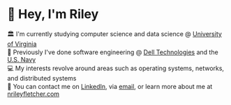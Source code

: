 <div align="left">
  <h1>👋 Hey, I'm Riley</h1>
  <p align="left" style="margin: 2px 0;">
    🏛️ I'm currently studying computer science and data science @ <a href="https://www.virginia.edu/">University of Virginia</a>
  </p>
  <p align="left" style="margin: 2px 0;">
    🏢 Previously I've done software engineering @ <a href="https://www.dell.com/">Dell Technologies</a> and the <a href="https://www.navsea.navy.mil/Home/Warfare-Centers/NSWC-Dahlgren/)">U.S. Navy</a>
  </p>
  <p align="left" style="margin: 2px 0;">
    💻 My interests revolve around areas such as operating systems, networks, and distributed systems
  </p>
  <p align="left" style="margin: 2px 0;">
    📱 You can contact me on <a href="https://www.linkedin.com/in/rileyfletcher">LinkedIn</a>, via <a href="mailto:nrileyfletcher@gmail.com">email</a>, or learn more about me at <a href="https://nrileyfletcher.com/">nrileyfletcher.com</a>
  </p>
</div>

<!---
nfletcher27/nfletcher27 is a ✨ special ✨ repository because its `README.md` (this file) appears on your GitHub profile.
You can click the Preview link to take a look at your changes.
--->
